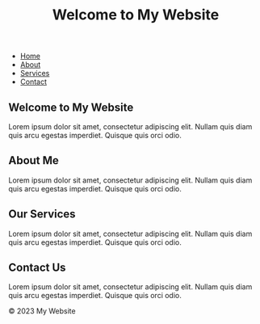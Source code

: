 <!DOCTYPE html>
<html>
<head>
	<title>My Website</title>
	<link rel="stylesheet" type="text/css" href="styles.css">
</head>
<body>
	<header>
		<h1>Welcome to My Website</h1>
	</header>
	<nav>
		<ul>
			<li><a href="#home">Home</a></li>
			<li><a href="#about">About</a></li>
			<li><a href="#services">Services</a></li>
			<li><a href="#contact">Contact</a></li>
		</ul>
	</nav>
	<main>
		<section id="home">
			<h2>Welcome to My Website</h2>
			<p>Lorem ipsum dolor sit amet, consectetur adipiscing elit. Nullam quis diam quis arcu egestas imperdiet. Quisque quis orci odio.</p>
		</section>
		<section id="about">
			<h2>About Me</h2>
			<p>Lorem ipsum dolor sit amet, consectetur adipiscing elit. Nullam quis diam quis arcu egestas imperdiet. Quisque quis orci odio.</p>
		</section>
		<section id="services">
			<h2>Our Services</h2>
			<p>Lorem ipsum dolor sit amet, consectetur adipiscing elit. Nullam quis diam quis arcu egestas imperdiet. Quisque quis orci odio.</p>
		</section>
		<section id="contact">
			<h2>Contact Us</h2>
			<p>Lorem ipsum dolor sit amet, consectetur adipiscing elit. Nullam quis diam quis arcu egestas imperdiet. Quisque quis orci odio.</p>
		</section>
	</main>
	<footer>
		<p>&copy; 2023 My Website</p>
	</footer>
</body>
</html>
